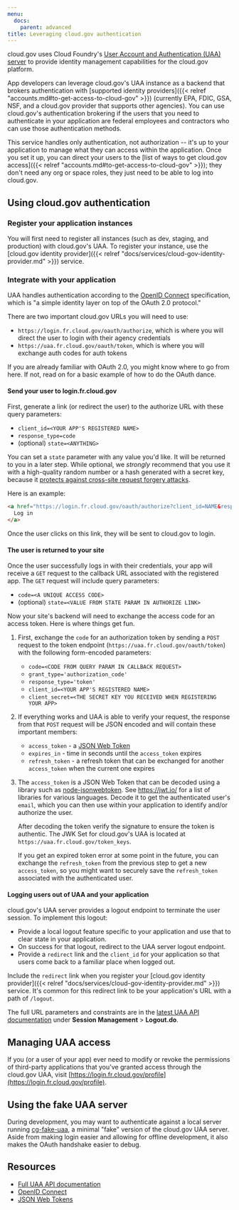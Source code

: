 ```yaml
---
menu:
  docs:
    parent: advanced
title: Leveraging cloud.gov authentication
---
```


cloud.gov uses Cloud Foundry's [User Account and Authentication (UAA) server](https://docs.cloudfoundry.org/concepts/architecture/uaa.html) to provide identity management capabilities for the cloud.gov platform.

App developers can leverage cloud.gov's UAA instance as a backend that brokers authentication with [supported identity providers]({{< relref "accounts.md#to-get-access-to-cloud-gov" >}}) (currently EPA, FDIC, GSA, NSF, and a cloud.gov provider that supports other agencies). You can use cloud.gov's authentication brokering if the users that you need to authenticate in your application are federal employees and contractors who can use those authentication methods.

This service handles only authentication, not authorization -- it's up to your application to manage what they can access within the application. Once you set it up, you can direct your users to the [list of ways to get cloud.gov access]({{< relref "accounts.md#to-get-access-to-cloud-gov" >}}); they don't need any org or space roles, they just need to be able to log into cloud.gov.

## Using cloud.gov authentication

### Register your application instances

You will first need to register all instances (such as dev, staging, and production) with cloud.gov's UAA. To register your instance, use the [cloud.gov identity provider]({{< relref "docs/services/cloud-gov-identity-provider.md" >}}) service.

### Integrate with your application

UAA handles authentication according to the [OpenID Connect](http://openid.net/connect/) specification, which is "a simple identity layer on top of the OAuth 2.0 protocol."

There are two important cloud.gov URLs you will need to use:
- `https://login.fr.cloud.gov/oauth/authorize`, which is where you will direct the user to login with their agency credentials
- `https://uaa.fr.cloud.gov/oauth/token`, which is where you will exchange auth codes for auth tokens

If you are already familiar with OAuth 2.0, you might know where to go from here. If not, read on for a basic example of how to do the OAuth dance.

#### Send your user to login.fr.cloud.gov

First, generate a link (or redirect the user) to the authorize URL with these
query parameters:

* `client_id=<YOUR APP'S REGISTERED NAME>`
* `response_type=code`
* (optional) `state=<ANYTHING>`

You can set a `state` parameter with any value you'd like.
It will be returned to you in a later step. While optional, we *strongly*
recommend that you use it with a high-quality random number or a hash generated with a secret key, because it [protects against cross-site request forgery attacks](http://www.thread-safe.com/2014/05/the-correct-use-of-state-parameter-in.html).

Here is an example:

```html
<a href="https://login.fr.cloud.gov/oauth/authorize?client_id=NAME&response_type=code&state=9ab894ad91d99eb9ee4b30ea7f02b9d8e43eb15db58ff93e4894f3b49817d7ab">
  Log in
</a>
```

Once the user clicks on this link, they will be sent to cloud.gov to login.

#### The user is returned to your site

Once the user successfully logs in with their credentials, your app will
receive a `GET` request to the callback URL associated with the registered
app. The `GET` request will include query parameters:

* `code=<A UNIQUE ACCESS CODE>`
* (optional) `state=<VALUE FROM STATE PARAM IN AUTHORIZE LINK>`

Now your site's backend will need to exchange the access code for an
access token. Here is where things get fun.

1.  First, exchange the `code` for an authorization token by sending a
    `POST` request to the token endpoint
    (`https://uaa.fr.cloud.gov/oauth/token`) with the following form-encoded
    parameters:

    - `code=<CODE FROM QUERY PARAM IN CALLBACK REQUEST>`
    - `grant_type='authorization_code'`
    - `response_type='token'`
    - `client_id=<YOUR APP'S REGISTERED NAME>`
    - `client_secret=<THE SECRET KEY YOU RECEIVED WHEN REGISTERING YOUR APP>`

2.  If everything works and UAA is able to verify your request, the response
    from that `POST` request will be JSON encoded and will contain these
    important members:

    - `access_token` - a [JSON Web Token](https://jwt.io/)
    - `expires_in` - time in seconds until the `access_token` expires
    - `refresh_token` - a refresh token that can be exchanged for another
      `access_token` when the current one expires

3.  The `access_token` is a JSON Web Token that can be decoded using a
    library such as [node-jsonwebtoken](https://github.com/auth0/node-jsonwebtoken).
    See https://jwt.io/ for a list of libraries for various languages. Decode it
    to get the authenticated user's `email`, which you can then use within
    your application to identify and/or authorize the user.

    After decoding the token verify the signature to ensure the token is authentic.
    The JWK Set for cloud.gov's UAA is located at `https://uaa.fr.cloud.gov/token_keys`.

    If you get an expired token error at some point in the future, you can
    exchange the `refresh_token` from the previous step to get a new `access_token`,
    so you might want to securely save the `refresh_token` associated with the
    authenticated user.

#### Logging users out of UAA and your application

cloud.gov's UAA server provides a logout endpoint to terminate the user session.
To implement this logout:

- Provide a local logout feature specific to your application and use that to
  clear state in your application.
- On success for that logout, redirect to the UAA server logout endpoint.
- Provide a `redirect` link and the `client_id` for your application so that
  users come back to a familiar place when logged out.

Include the `redirect` link when you register your [cloud.gov identity
provider]({{< relref "docs/services/cloud-gov-identity-provider.md" >}})
service. It's common for this redirect link to be your application's URL with a
path of `/logout`.

The full URL parameters and constraints are in the [latest UAA API
documentation](https://docs.cloudfoundry.org/api/uaa/) under **Session
Management** > **Logout.do**.

## Managing UAA access

If you (or a user of your app) ever need to modify or revoke the permissions of
third-party applications that you've granted access through the cloud.gov UAA,
visit [https://login.fr.cloud.gov/profile](https://login.fr.cloud.gov/profile).

## Using the fake UAA server

During development, you may want to authenticate against a local server
running [cg-fake-uaa](https://github.com/18F/cg-fake-uaa), a minimal
"fake" version of the cloud.gov UAA server. Aside from making login easier
and allowing for offline development, it also makes the OAuth handshake
easier to debug.

## Resources

- [Full UAA API documentation](https://github.com/cloudfoundry/uaa/blob/master/docs/UAA-APIs.rst)
- [OpenID Connect](http://openid.net/connect/)
- [JSON Web Tokens](https://jwt.io/)
